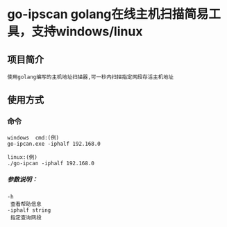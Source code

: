 # go-ipscan golang在线主机扫描简易工具，支持windows/linux
## 项目简介
    使用golang编写的主机地址扫描器,可一秒内扫描指定网段存活主机地址
## 使用方式

### 命令
    windows  cmd:(例)
    go-ipcan.exe -iphalf 192.168.0

    linux:(例)
    ./go-ipcan -iphalf 192.168.0
##### 参数说明：
    -h
	 查看帮助信息
    -iphalf string
     指定查询网段